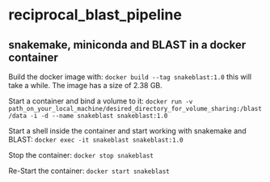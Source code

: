 # reciprocal_blast_pipeline

## snakemake, miniconda and BLAST in a docker container
Build the docker image with:
`docker build --tag snakeblast:1.0` this will take a while. The image has a size of 2.38 GB. 

Start a container and bind a volume to it:
`docker run -v path_on_your_local_machine/desired_directory_for_volume_sharing:/blast/data -i -d --name snakeblast snakeblast:1.0`

Start a shell inside the container and start working with snakemake and BLAST:
`docker exec -it snakeblast snakeblast:1.0`

Stop the container:
`docker stop snakeblast`

Re-Start the container:
`docker start snakeblast`